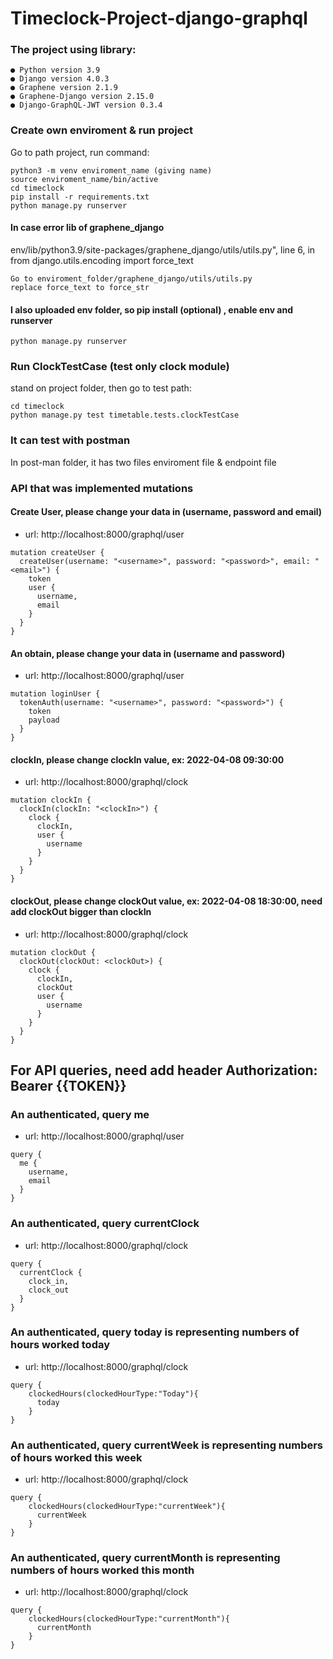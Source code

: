 # Timeclock-Project-django-graphql
### The project using library:
```
● Python version 3.9
● Django version 4.0.3
● Graphene version 2.1.9
● Graphene-Django version 2.15.0
● Django-GraphQL-JWT version 0.3.4
```

### Create own enviroment & run project
Go to path project, run command:
```
python3 -m venv enviroment_name (giving name)
source enviroment_name/bin/active
cd timeclock
pip install -r requirements.txt
python manage.py runserver
```
#### In case error lib of graphene_django
env/lib/python3.9/site-packages/graphene_django/utils/utils.py", line 6, in <module>from django.utils.encoding import force_text
```
Go to enviroment_folder/graphene_django/utils/utils.py
replace force_text to force_str
```

#### I also uploaded env folder, so pip install (optional) , enable env and runserver
```
python manage.py runserver
```
### Run ClockTestCase (test only clock module)
stand on project folder, then go to test path:
```
cd timeclock
python manage.py test timetable.tests.clockTestCase
```
### It can test with postman
In post-man folder, it has two files enviroment file & endpoint file


### API that was implemented mutations
#### Create User, please change your data in (username, password and email)
+ url: http://localhost:8000/graphql/user
```
mutation createUser {
  createUser(username: "<username>", password: "<password>", email: "<email>") {
    token
    user {
      username,
      email
    }
  }
}
```

#### An obtain, please change your data in (username and password)
+ url: http://localhost:8000/graphql/user
```
mutation loginUser {
  tokenAuth(username: "<username>", password: "<password>") {
    token
    payload
  }
}
```

#### clockIn, please change clockIn value, ex: 2022-04-08 09:30:00
+ url: http://localhost:8000/graphql/clock
```
mutation clockIn {
  clockIn(clockIn: "<clockIn>") {
    clock {
      clockIn,
      user {
        username
      }
    }
  }
}
```

#### clockOut, please change clockOut value, ex: 2022-04-08 18:30:00, need add clockOut bigger than clockIn
+ url: http://localhost:8000/graphql/clock
```
mutation clockOut {
  clockOut(clockOut: <clockOut>) {
    clock {
      clockIn,
      clockOut
      user {
        username
      }
    }
  }
}
```

## For API queries, need add header Authorization: Bearer {{TOKEN}}

### An authenticated, query me
+ url: http://localhost:8000/graphql/user
```
query {
  me {
    username,
    email
  }
}
```

### An authenticated, query currentClock
+ url: http://localhost:8000/graphql/clock
```
query {
  currentClock {
    clock_in,
    clock_out
  }
}
```

### An authenticated, query today is representing numbers of hours worked today
+ url: http://localhost:8000/graphql/clock
```
query {
    clockedHours(clockedHourType:"Today"){
      today
    }
}
```

### An authenticated, query currentWeek is representing numbers of hours worked this week
+ url: http://localhost:8000/graphql/clock
```
query {
    clockedHours(clockedHourType:"currentWeek"){
      currentWeek
    }
}
```

### An authenticated, query currentMonth is representing numbers of hours worked this month
+ url: http://localhost:8000/graphql/clock
```
query {
    clockedHours(clockedHourType:"currentMonth"){
      currentMonth
    }
}
```
